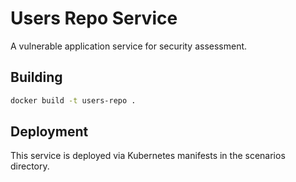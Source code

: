 # Users Repo Service

A vulnerable application service for security assessment.

## Building

```bash
docker build -t users-repo .
```

## Deployment

This service is deployed via Kubernetes manifests in the scenarios directory.
